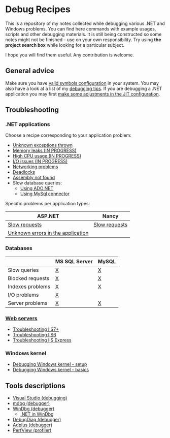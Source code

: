 
Debug Recipes
=============

This is a repository of my notes collected while debugging various .NET and Windows problems. You can find here commands with example usages, scripts and other debugging materials.  It is still being constructed so some notes might not be finished - use on your own responsibility. Try using **the project search box** while looking for a particular subject.

I hope you will find them useful. Any contribution is welcome.

## General advice

Make sure you have [valid symbols configuration](windows-debugging-configuration.md) in your system. You may also have a look at a list of my [debugging tips](howto.md). If you are debugging a .NET application you may first [make some adjustments in the JIT configuration](jit-configuration-for-debugging.md).

## Troubleshooting

### .NET applications

Choose a recipe corresponding to your application problem:

- [Unknown exceptions thrown](exceptions/exceptions.md)
- [Memory leaks (IN PROGRESS)](memory/managed-memory-leaks.md)
- [High CPU usage (IN PROGRESS)](cpu/analyzing-high-cpu-usage.md)
- [I/O issues (IN PROGRESS)]()
- [Networking problems](network/network-tracing.md)
- [Deadlocks](threading/analysing-locks-in-net.md)
- [Assembly not found](assemblies/clr-assemblies.md)
- Slow database queries:
  - [Using ADO.NET](ado.net/ado.net-debugging.md)
  - [Using MySql connector](databases/mysql/mysql.net-connector-usage.md)

Specific problems per application types:

| ASP.NET | Nancy
| --- | ---
| [Slow requests](asp.net/asp.net-profiling.md) | [Slow requests](nancy/nancy-diagnostics.md)
| [Unknown errors in the application](asp.net/asp.net-debugging) |


### Databases

|    | MS SQL Server | MySQL |
| --- | --- | --- |
| Slow queries | [X](databases/mssqlserver/mssqlserver-querying.md) | [X](databases/mysql/mysql-querying.md) |
| Blocked requests | [X](databases/mssqlserver/mssqlserver-concurrency.md) | [X](databases/mysql/mysql-concurrency.md) |
| Indexes problems | [X](databases/mssqlserver/mssqlserver-indexes.md) | [X](databases/mysql/mysql-indexes.md) |
| I/O problems | [X](databases/mssqlserver/mssqlserver-troubleshooting-io.md) |  |
| Server problems | [X](databases/mssqlserver/mssqlserver-troubleshooting-server.md) | [X](databases/mysql/mysql-troubleshooting-server.md) |

### [Web servers](iid/README.md)

- [Troubleshooting IIS7+](iis/iis7up.md)
- [Troubleshooting IIS6](iis/iis6.md)
- [Troubleshooting IIS Express](iis/iisexpress.md)

### Windows kernel

- [Debugging Windows kernel - setup](debugging-kernel/windows-kernel-debugging-setup.md)
- [Debugging Windows kernel - basics](debugging-kernel/windows-kernel-debugging.md)

## Tools descriptions

- [Visual Studio (debugging)](debugging-using-vs/README.md)
- [mdbg (debugger)](debugging-using-mdbg/mdbg.exe.md)
- [WinDbg (debugger)](debugging-using-windbg/windbg-debugging.md)
  - [.NET in WinDbg](debugging-using-windbg/windbg-clr-debugging.md)
- [DebugDiag (debugger)](debugdiag/debugdiag.md)
- [Adplus (debugger)](exceptions/adplus/adplus.md)
- [PerfView (profiler)](perfview/perfview.exe.md)

